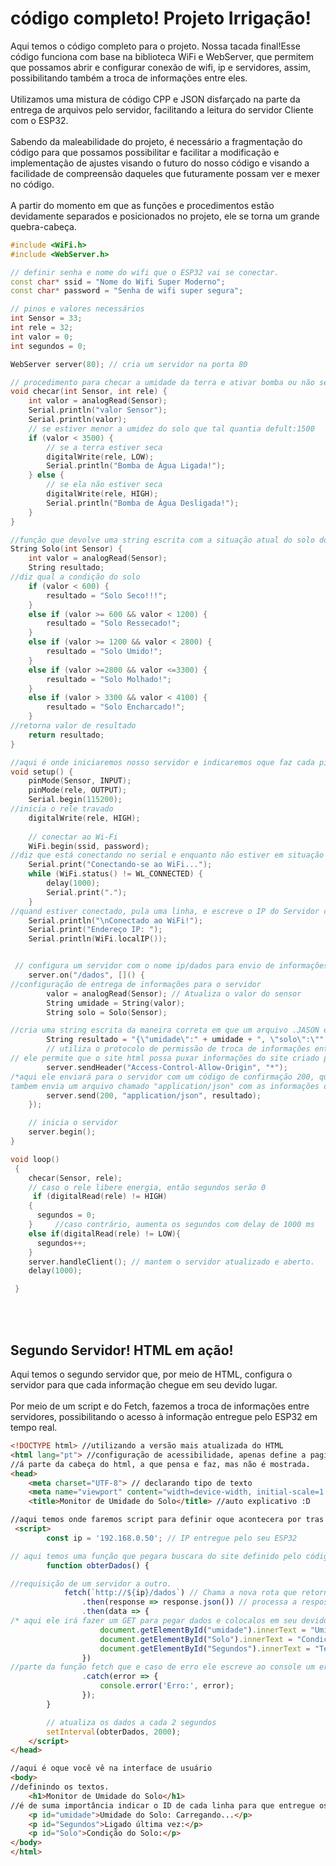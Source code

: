 # código completo! Projeto Irrigação!

Aqui temos o código completo para o projeto. Nossa tacada final!Esse código funciona com base na biblioteca WiFi e WebServer, que permitem que possamos abrir e configurar conexão de wifi, ip e servidores, assim, possibilitando também a troca de informações entre eles.<br>
<br>Utilizamos uma mistura de código CPP e JSON disfarçado na parte da entrega de arquivos pelo servidor, facilitando a leitura do servidor Cliente com o ESP32.<br>
<br>Sabendo da maleabilidade do projeto, é necessário a fragmentação do código para que possamos possibilitar e facilitar a modificação e implementação de ajustes visando o futuro do nosso código e visando a facilidade de compreensão daqueles que futuramente possam ver e mexer no código.<br>
<br>A partir do momento em que as funções e procedimentos estão devidamente separados e posicionados no projeto, ele se torna um grande quebra-cabeça.<br>


```cpp
#include <WiFi.h>
#include <WebServer.h>

// definir senha e nome do wifi que o ESP32 vai se conectar.
const char* ssid = "Nome do Wifi Super Moderno"; 
const char* password = "Senha de wifi super segura"; 

// pinos e valores necessários
int Sensor = 33;
int rele = 32;
int valor = 0;
int segundos = 0;

WebServer server(80); // cria um servidor na porta 80

// procedimento para checar a umidade da terra e ativar bomba ou não se necessário
void checar(int Sensor, int rele) {
    int valor = analogRead(Sensor);
    Serial.println("valor Sensor");
    Serial.println(valor);
    // se estiver menor a umidez do solo que tal quantia defult:1500
    if (valor < 3500) {
        // se a terra estiver seca
        digitalWrite(rele, LOW);
        Serial.println("Bomba de Água Ligada!");
    } else {
        // se ela não estiver seca
        digitalWrite(rele, HIGH);
        Serial.println("Bomba de Água Desligada!");
    }
}

//função que devolve uma string escrita com a situação atual do solo do sensor.
String Solo(int Sensor) {
    int valor = analogRead(Sensor);
    String resultado;
//diz qual a condição do solo
    if (valor < 600) {
        resultado = "Solo Seco!!!";
    } 
    else if (valor >= 600 && valor < 1200) {
        resultado = "Solo Ressecado!";
    } 
    else if (valor >= 1200 && valor < 2800) {
        resultado = "Solo Umido!";
    } 
    else if (valor >=2800 && valor <=3300) {
        resultado = "Solo Molhado!";
    } 
    else if (valor > 3300 && valor < 4100) {
        resultado = "Solo Encharcado!";
    }
//retorna valor de resultado
    return resultado;
}

//aqui é onde iniciaremos nosso servidor e indicaremos oque faz cada pino.
void setup() {
    pinMode(Sensor, INPUT);
    pinMode(rele, OUTPUT);
    Serial.begin(115200);
//inicia o rele travado
    digitalWrite(rele, HIGH);
    
    // conectar ao Wi-Fi
    WiFi.begin(ssid, password);
//diz que está conectando no serial e enquanto não estiver em situação de conectado, ele escreverá pontos até conectar.
    Serial.print("Conectando-se ao WiFi...");
    while (WiFi.status() != WL_CONNECTED) {
        delay(1000);
        Serial.print(".");
    }
//quand estiver conectado, pula uma linha, e escreve o IP do Servidor criado pelo ESP32 que será usado depois
    Serial.println("\nConectado ao WiFi!");
    Serial.print("Endereço IP: ");
    Serial.println(WiFi.localIP());


 // configura um servidor com o nome ip/dados para envio de informações.
    server.on("/dados", []() {
//configuração de entrega de informações para o servidor
        valor = analogRead(Sensor); // Atualiza o valor do sensor
        String umidade = String(valor);
        String solo = Solo(Sensor);

//cria uma string escrita da maneira correta em que um arquivo .JASON é escrito.
        String resultado = "{\"umidade\":" + umidade + ", \"solo\":\"" + solo + "\", \"segundos\":" + String(segundos) + "}";
        // utiliza o protocolo de permissão de troca de informações entre site chamado  Cross-Origin Resource Sharing (CORS)
// ele permite que o site html possa puxar informações do site criado pelo esp, Como foi colocado um "*" no parametro, ele permitira que qualquer um possa puxar as informações do ESP32.
        server.sendHeader("Access-Control-Allow-Origin", "*");
/*aqui ele enviará para o servidor com um código de confirmação 200, que para o HTML significa OK. Caso de erro de retorno do sinal ele retornara um 404, oque não é um ok.
tambem envia um arquivo chamado "application/json" com as informações de resultado para o servidor, tal arquivo será no futuro puxado pelo HTML.    */
        server.send(200, "application/json", resultado);
    });

    // inicia o servidor
    server.begin();
}

void loop() 
 {
    checar(Sensor, rele);
    // caso o rele libere energia, então segundos serão 0
     if (digitalRead(rele) != HIGH)
    {
      segundos = 0;
    }     //caso contrário, aumenta os segundos com delay de 1000 ms
    else if(digitalRead(rele) != LOW){
      segundos++;
    }
    server.handleClient(); // mantem o servidor atualizado e aberto.
    delay(1000);

 }
```
<br><br>
## Segundo Servidor! HTML em ação!
Aqui temos o segundo servidor que, por meio de HTML, configura o servidor para que cada informação chegue em seu devido lugar.<br>
<br>Por meio de um script e do Fetch, fazemos a troca de informações entre servidores, possibilitando o acesso à informação entregue pelo ESP32 em tempo real.<br>


```html
<!DOCTYPE html> //utilizando a versão mais atualizada do HTML
<html lang="pt"> //configuração de acessibilidade, apenas define a pagina como PT
//á parte da cabeça do html, a que pensa e faz, mas não é mostrada.
<head>
    <meta charset="UTF-8"> // declarando tipo de texto
    <meta name="viewport" content="width=device-width, initial-scale=1.0">  // conf do texto do site.
    <title>Monitor de Umidade do Solo</title> //auto explicativo :D

//aqui temos onde faremos script para definir oque acontecera por tras da interface do site.
 <script>
        const ip = '192.168.0.50'; // IP entregue pelo seu ESP32

// aqui temos uma função que pegara buscara do site definido pelo código informações de id especificas para poder entregar em lugares especificos tambem.
        function obterDados() {

//requisição de um servidor a outro.
            fetch(`http://${ip}/dados`) // Chama a nova rota que retorna todos os dados
                .then(response => response.json()) // processa a resposta como JSON que é o arquivo entregue pelo ESP32.
                .then(data => {
/* aqui ele irá fazer um GET para pegar dados e colocalos em seu devido lugar, no caso fazer um GET no arquivo JSON da Umidade, Solo e segundos e entregalos em seus devidos lugares por id */
                    document.getElementById("umidade").innerText = "Umidade do Solo: " + data.umidade;
                    document.getElementById("Solo").innerText = "Condição atual do Solo: " + data.solo;
                    document.getElementById("Segundos").innerText = "Tempo desde a última vez ligada a bomba: " + data.segundos + " Segundos.";
                })
//parte da função fetch que e caso de erro ele escreve ao console um erro.
                .catch(error => {
                    console.error('Erro:', error);
                });
        }

        // atualiza os dados a cada 2 segundos
        setInterval(obterDados, 2000);
    </script>
</head>

//aqui é oque você vê na interface de usuário
<body>
//definindo os textos.
    <h1>Monitor de Umidade do Solo</h1>
//é de suma importância indicar o ID de cada linha para que entregue os dados em seus devidos lugares.
    <p id="umidade">Umidade do Solo: Carregando...</p>
    <p id="Segundos">Ligado última vez:</p>
    <p id="Solo">Condição do Solo:</p>
</body>
</html>
```
